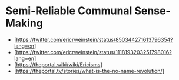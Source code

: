 # Semi-Reliable Communal Sense-Making

* [https://twitter.com/ericrweinstein/status/850344271613796354?lang=en]
* [https://twitter.com/ericrweinstein/status/1118193203251798016?lang=en]
* [https://theportal.wiki/wiki/Ericisms]
* [https://theportal.tv/stories/what-is-the-no-name-revolution/]
